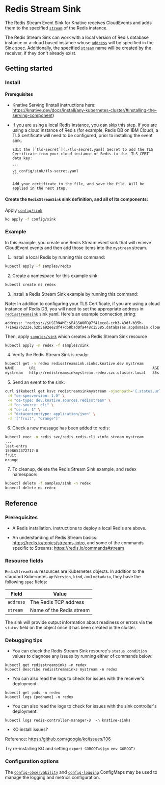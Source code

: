 # Redis Stream Sink

The Redis Stream Event Sink for Knative receives CloudEvents and adds them to
the specified [`stream`][redisstreamsink] of the Redis instance.

The Redis Stream Sink can work with a local version of Redis database instance
or a cloud based instance whose [`address`][redisstreamsink]
will be specified in the Sink spec. Additionally, the specified
[`stream`][redisstreamsink] name will be created by the
receiver, if they don't already exist.

[redisstreamsink]: ./300-redisstreamsink.yaml

## Getting started

### Install

#### Prerequisites

- Knative Serving (Install instructions here:
  https://knative.dev/docs/install/any-kubernetes-cluster/#installing-the-serving-component)

- If you are using a local Redis instance, you can skip this step. If you are
  using a cloud instance of Redis (for example, Redis DB on IBM Cloud), a TLS
  certificate will need to be configured, prior to installing the event sink.

      Edit the [`tls-secret`](./tls-secret.yaml) Secret to add the TLS Certificate from your cloud instance of Redis to the `TLS_CERT` data key:

      ```
      vi config/sink/tls-secret.yaml
      ```

      Add your certificate to the file, and save the file. Will be applied in the next step.

#### Create the `RedisStreamSink` sink definition, and all of its components:

Apply [`config/sink`](.)

```sh
ko apply -f config/sink
```

### Example

In this example, you create one Redis Stream event sink that will receive
CloudEvent events and then add those items into the `mystream` stream.

1. Install a local Redis by running this command:

```sh
kubectl apply -f samples/redis
```

2. Create a namespace for this example sink:

```sh
kubectl create ns redex
```

3. Install a Redis Stream Sink example by running this command:

Note: In addition to configuring your TLS Certificate, if you are using a cloud
instance of Redis DB, you will need to set the appropriate address in
[`redisstreamsink`](../../samples/sink/redisstreamsink.yaml) sink yaml. Here's an
example connection string:

```
address: "rediss://$USERNAME:$PASSWORD@7f41ece8-ccb3-43df-b35b-7716e27b222e.b2b5a92ee2df47d58bad0fa448c15585.databases.appdomain.cloud:32086"
```

Then, apply [`samples/sink`](../../samples/sink) which creates a Redis Stream Sink
resource

```sh
kubectl apply -n redex -f samples/sink
```

4. Verify the Redis Stream Sink is ready:

```sh
kubectl get -n redex redisstreamsink.sinks.knative.dev mystream
NAME       URL                                                     AGE   READY   REASON
mystream   http://redistreamsinkmystream.redex.svc.cluster.local   35s   True
```

5. Send an event to the sink:

```sh
curl $(kubectl get ksvc redistreamsinkmystream -ojsonpath='{.status.url}' -n redex) \
 -H "ce-specversion: 1.0" \
 -H "ce-type: dev.knative.sources.redisstream" \
 -H "ce-source: cli" \
 -H "ce-id: 1" \
 -H "datacontenttype: application/json" \
 -d '["fruit", "orange"]'
```

6. Check a new message has been added to redis:

```sh
kubectl exec -n redis svc/redis redis-cli xinfo stream mystream
...
last-entry
1598652372717-0
fruit
orange
```

7. To cleanup, delete the Redis Stream Sink example, and redex namespace:

```sh
kubectl delete -f samples/sink -n redex
kubectl delete ns redex
```

## Reference

### Prerequisites

- A Redis installation. Instructions to deploy a local Redis are above.

- An understanding of Redis Stream basics:
  https://redis.io/topics/streams-intro, and some of the commands specific to
  Streams: https://redis.io/commands#stream

### Resource fields

`RedisStreamSink` resources are Kubernetes objects. In addition to the standard
Kubernetes `apiVersion`, `kind`, and `metadata`, they have the following `spec`
fields:

| Field     | Value                    |
| --------- | ------------------------ |
| `address` | The Redis TCP address    |
| `stream`  | Name of the Redis stream |

The sink will provide output information about readiness or errors via the
`status` field on the object once it has been created in the cluster.

### Debugging tips

- You can check the Redis Stream Sink resource's `status.condition` values to
  diagnose any issues by running either of commands below:

```
kubectl get redisstreamsinks -n redex
kubectl describe redisstreamsinks mystream -n redex
```

- You can also read the logs to check for issues with the receiver's deployment:

```
kubectl get pods -n redex
kubectl logs {podname} -n redex
```

- You can also read the logs to check for issues with the sink controller's
  deployment:

```
kubectl logs redis-controller-manager-0  -n knative-sinks
```

- KO install issues?

Reference: https://github.com/google/ko/issues/106

Try re-installing KO and setting `export GOROOT=$(go env GOROOT)`

### Configuration options

The [`config-observability`](./config-observability.yaml) and
[`config-logging`](./config-logging.yaml) ConfigMaps may be used to manage
the logging and metrics configuration.
